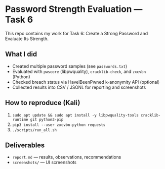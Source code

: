 # Password Strength Evaluation — Task 6

This repo contains my work for Task 6: Create a Strong Password and Evaluate Its Strength.

## What I did
- Created multiple password samples (see `passwords.txt`)
- Evaluated with `pwscore` (libpwquality), `cracklib-check`, and `zxcvbn` (Python)
- Checked breach status via HaveIBeenPwned k-anonymity API (optional)
- Collected results into CSV / JSONL for reporting and screenshots

## How to reproduce (Kali)
1. `sudo apt update && sudo apt install -y libpwquality-tools cracklib-runtime git python3-pip`
2. `pip3 install --user zxcvbn-python requests`
3. `./scripts/run_all.sh`

## Deliverables
- `report.md` — results, observations, recommendations
- `screenshots/` — UI screenshots
